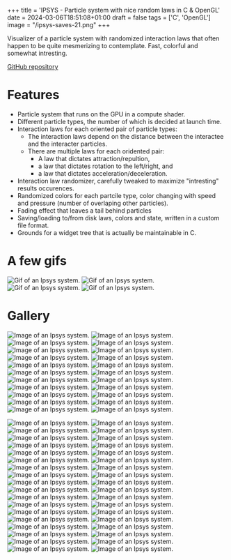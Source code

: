 +++
title = 'IPSYS - Particle system with nice random laws in C & OpenGL'
date = 2024-03-06T18:51:08+01:00
draft = false
tags = ['C', 'OpenGL']
image = "/ipsys-saves-21.png"
+++

Visualizer of a particle system with randomized interaction laws that often happen to be quite mesmerizing to contemplate. Fast, colorful and somewhat intresting.

<!--more-->

[GitHub repository](https://github.com/anima-libera/ipsys)

# Features

- Particle system that runs on the GPU in a compute shader.
- Different particle types, the number of which is decided at launch time.
- Interaction laws for each oriented pair of particle types:
  - The interaction laws depend on the distance between the interactee and the interacter particles.
  - There are multiple laws for each oridented pair:
    - A law that dictates attraction/repultion,
	- a law that dictates rotation to the left/right, and
	- a law that dictates acceleration/deceleration.
- Interaction law randomizer, carefully tweaked to maximize "intresting" results occurences.
- Randomized colors for each partcile type, color changing with speed and pressure (number of overlaping other particles).
- Fading effect that leaves a tail behind particles
- Saving/loading to/from disk laws, colors and state, written in a custom file format.
- Grounds for a widget tree that is actually be maintainable in C.

# A few gifs

![Gif of an Ipsys system.](/ipsys-01.gif)
![Gif of an Ipsys system.](/ipsys-37.gif)
![Gif of an Ipsys system.](/ipsys-38.gif)
![Gif of an Ipsys system.](/ipsys-39.gif)

# Gallery

![Image of an Ipsys system.](/ipsys-saves-01.png)
![Image of an Ipsys system.](/ipsys-saves-02.png)
![Image of an Ipsys system.](/ipsys-saves-03.png)
![Image of an Ipsys system.](/ipsys-saves-04.png)
![Image of an Ipsys system.](/ipsys-saves-05.png)
![Image of an Ipsys system.](/ipsys-saves-06.png)
![Image of an Ipsys system.](/ipsys-saves-07.png)
![Image of an Ipsys system.](/ipsys-saves-08.png)
![Image of an Ipsys system.](/ipsys-saves-09.png)
![Image of an Ipsys system.](/ipsys-saves-10.png)
![Image of an Ipsys system.](/ipsys-saves-11.png)
![Image of an Ipsys system.](/ipsys-saves-12.png)
![Image of an Ipsys system.](/ipsys-saves-13.png)
![Image of an Ipsys system.](/ipsys-saves-14.png)
![Image of an Ipsys system.](/ipsys-saves-15.png)
![Image of an Ipsys system.](/ipsys-saves-16.png)
![Image of an Ipsys system.](/ipsys-saves-17.png)
![Image of an Ipsys system.](/ipsys-saves-18.png)
![Image of an Ipsys system.](/ipsys-saves-19.png)
![Image of an Ipsys system.](/ipsys-saves-20.png)
![Image of an Ipsys system.](/ipsys-saves-21.png)
![Image of an Ipsys system.](/ipsys-saves-22.png)

![Image of an Ipsys system.](/ipsys-00.png)
![Image of an Ipsys system.](/ipsys-02.png)
![Image of an Ipsys system.](/ipsys-03.png)
![Image of an Ipsys system.](/ipsys-04.png)
![Image of an Ipsys system.](/ipsys-05.png)
![Image of an Ipsys system.](/ipsys-06.png)
![Image of an Ipsys system.](/ipsys-07.png)
![Image of an Ipsys system.](/ipsys-08.png)
![Image of an Ipsys system.](/ipsys-09.png)
![Image of an Ipsys system.](/ipsys-10.png)
![Image of an Ipsys system.](/ipsys-11.png)
![Image of an Ipsys system.](/ipsys-12.png)
![Image of an Ipsys system.](/ipsys-13.png)
![Image of an Ipsys system.](/ipsys-14.png)
![Image of an Ipsys system.](/ipsys-15.png)
![Image of an Ipsys system.](/ipsys-16.png)
![Image of an Ipsys system.](/ipsys-17.png)
![Image of an Ipsys system.](/ipsys-18.png)
![Image of an Ipsys system.](/ipsys-19.png)
![Image of an Ipsys system.](/ipsys-20.png)
![Image of an Ipsys system.](/ipsys-21.png)
![Image of an Ipsys system.](/ipsys-22.png)
![Image of an Ipsys system.](/ipsys-23.png)
![Image of an Ipsys system.](/ipsys-24.png)
![Image of an Ipsys system.](/ipsys-25.png)
![Image of an Ipsys system.](/ipsys-26.png)
![Image of an Ipsys system.](/ipsys-27.png)
![Image of an Ipsys system.](/ipsys-28.png)
![Image of an Ipsys system.](/ipsys-29.png)
![Image of an Ipsys system.](/ipsys-30.png)
![Image of an Ipsys system.](/ipsys-31.png)
![Image of an Ipsys system.](/ipsys-32.png)
![Image of an Ipsys system.](/ipsys-33.png)
![Image of an Ipsys system.](/ipsys-34.png)
![Image of an Ipsys system.](/ipsys-35.png)
![Image of an Ipsys system.](/ipsys-36.png)
